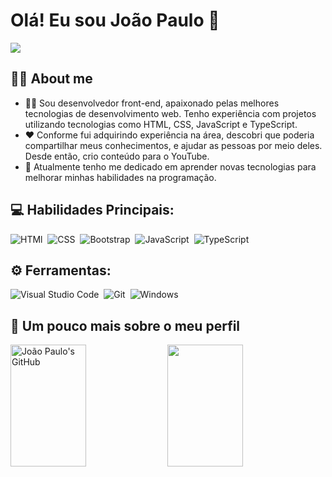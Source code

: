 <h1>Olá! Eu sou João Paulo 👋</h1>

<div>
  <a href="https://www.youtube.com/@devjoaopaulo" target="_blank"><img src="https://img.shields.io/badge/YOUTUBE-323330?style=for-the-badge&logo=youtube&logoColor=FF0000"/></a>
</div>

<h2>👨‍💻 About me</h2>

- 👨‍💻 Sou desenvolvedor front-end, apaixonado pelas melhores tecnologias de desenvolvimento web. Tenho experiência com projetos utilizando tecnologias como HTML, CSS, JavaScript e TypeScript.
- ❤ Conforme fui adquirindo experiência na área, descobri que poderia compartilhar meus conhecimentos, e ajudar as pessoas por meio deles. Desde então, crio conteúdo para o YouTube.
- 🚀 Atualmente tenho me dedicado em aprender novas tecnologias para melhorar minhas habilidades na programação.

<h2>💻 Habilidades Principais:</h2> 

![HTMl](https://img.shields.io/badge/HTML-323330?style=for-the-badge&logo=html5&logoColor=E34F26)&nbsp;
![CSS](https://img.shields.io/badge/CSS-323330?style=for-the-badge&logo=css3&logoColor=1572B6)&nbsp;
![Bootstrap](https://img.shields.io/badge/Bootstrap-323330?style=for-the-badge&logo=bootstrap&logoColor=563D7C)&nbsp;
![JavaScript](https://img.shields.io/badge/JavaScript-323330?style=for-the-badge&logo=javascript&logoColor=F7DF1E)&nbsp;
![TypeScript](https://img.shields.io/badge/TypeScript-323330?style=for-the-badge&logo=typescript&logoColor=007acc)&nbsp;

<h2>⚙️ Ferramentas:</h2>

![Visual Studio Code](https://img.shields.io/badge/Visual_Studio_Code-323330?style=for-the-badge&logo=visual%20studio%20code&logoColor=0078D4)&nbsp;
![Git](https://img.shields.io/badge/GIT-323330?style=for-the-badge&logo=git&logoColor=E44C30)&nbsp;
![Windows](https://img.shields.io/badge/Windows-323330?style=for-the-badge&logo=windows&logoColor=0078D6)&nbsp;

<h2>🚀 Um pouco mais sobre o meu perfil</h2>

<div>
  <img width="49%" height="195px" src="https://github-readme-stats.vercel.app/api?username=joaopaulo-io&show_icons=true&theme=dracula" alt="João Paulo's GitHub"/>
  <img width="49%" height="195px" src="https://github-readme-stats.vercel.app/api/top-langs/?username=joaopaulo-io&show_icons=true&theme=dracula" alt=""/> 
</div>




